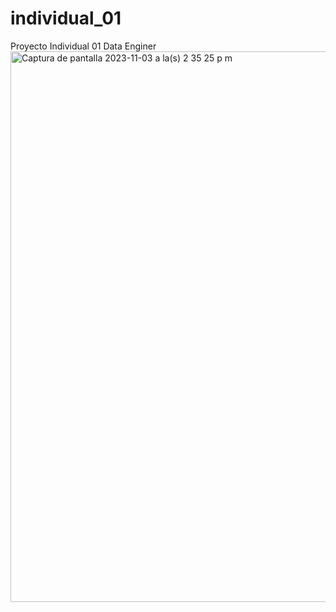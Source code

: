 # individual_01
Proyecto Individual 01 Data Enginer
<img width="881" alt="Captura de pantalla 2023-11-03 a la(s) 2 35 25 p m" src="https://github.com/teamlider/individual_01/assets/54252072/6536e722-084c-4031-8b85-005f93c83a7b">
